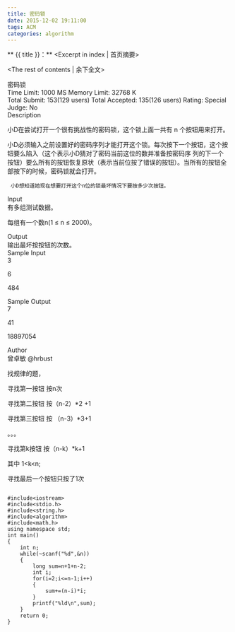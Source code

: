 ```yaml
---
title: 密码锁
date: 2015-12-02 19:11:00
tags: ACM
categories: algorithm
---
```


** {{ title }}：** <Excerpt in index | 首页摘要>
<!-- more -->
<The rest of contents | 余下全文>

密码锁    
Time Limit: 1000 MS	Memory Limit: 32768 K   
Total Submit: 153(129 users)	Total Accepted: 135(126 users)	Rating:	Special Judge: No   
Description   
  

小D在尝试打开一个很有挑战性的密码锁，这个锁上面一共有 n 个按钮用来打开。   

小D必须输入之前设置好的密码序列才能打开这个锁。每次按下一个按钮，这个按钮要么陷入（这个表示小D猜对了密码当前这位的数并准备按密码序   列的下一个按钮）要么所有的按钮恢复原状（表示当前位按了错误的按钮）。当所有的按钮全部按下的时候，密码锁就会打开。   
 
     小D想知道她现在想要打开这个n位的锁最坏情况下要按多少次按钮。   

 

Input   
有多组测试数据。   

每组有一个数n(1 ≤ n ≤ 2000)。   

Output   
输出最坏按按钮的次数。   
Sample Input   
3   

6   

484   

Sample Output   
7   

41   

18897054   

Author   
曾卓敏 @hrbust   

找规律的题，   

寻找第一按钮   按n次   

寻找第二按钮   按（n-2）*2 +1   

寻找第三按钮   按 （n-3）*3+1   

。。。

寻找第k按钮    按（n-k）*k+1   

其中   1<k<n;   

寻找最后一个按钮只按了1次   


```

#include<iostream>
#include<stdio.h>
#include<string.h>
#include<algorithm>
#include<math.h>
using namespace std;
int main()
{
    int n;
    while(~scanf("%d",&n))
    {
        long sum=n+1+n-2;
        int i;
        for(i=2;i<=n-1;i++)
        {
            sum+=(n-i)*i;
        }
        printf("%ld\n",sum);
    }
    return 0;
}
```